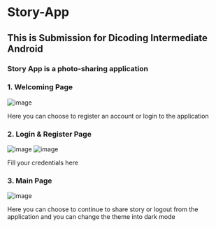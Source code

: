 # Story-App
## This is Submission for Dicoding Intermediate Android 

### Story App is a photo-sharing application

### 1. Welcoming Page
![image](https://user-images.githubusercontent.com/74719273/176581384-adfb6b1b-d3bd-421b-a506-16885880736a.png)

Here you can choose to register an account or login to the application

### 2. Login & Register Page
![image](https://user-images.githubusercontent.com/74719273/176581591-ed9dc7e6-72f6-41e7-ae0b-7aad47093b1f.png)
![image](https://user-images.githubusercontent.com/74719273/176581682-5205bb8b-91c3-42cc-834f-4031f3397ebb.png)

Fill your credentials here

### 3. Main Page
![image](https://user-images.githubusercontent.com/74719273/176581965-8b3d7ea9-a7af-43e2-b29a-e9faee547078.png)

Here you can choose to continue to share story or logout from the application and you can change the theme into dark mode

